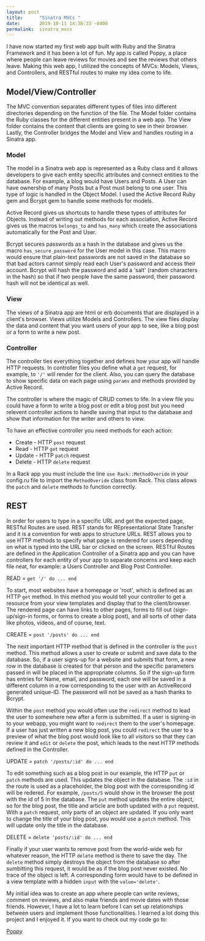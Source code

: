 ```yaml
---
layout: post
title:      "Sinatra MVCs "
date:       2019-10-11 14:36:33 -0400
permalink:  sinatra_mvcs
---
```



I have now started my first web app built with Ruby and the Sinatra Framework and it has been a lot of fun. My app is called Poppy, a place where people can leave reviews for movies and see the reviews that others leave. Making this web app, I utilized the concepts of MVCs: Models, Views, and Controllers, and RESTful routes to make my idea come to life.

## Model/View/Controller

The MVC convention separates different types of files into different directories depending on the function of the file. The Model folder contains the Ruby classes for the different entities present in a web app. The View folder contains the content that clients are going to see in their browser. Lastly, the Controller bridges the Model and View and handles routing in a Sinatra app. 

### Model

The model in a Sinatra web app is represented as a Ruby class and it allows developers to give each entity specific attributes and connect entities to the database. For example, a blog would have Users and Posts. A User can have ownership of many Posts but a Post must belong to one user. This type of logic is handled in the Object Model. I used the Active Record Ruby gem and Bcrypt gem to handle some methods for models. 

Active Record gives us shortcuts to handle these types of attributes for Objects. Instead of writing out methods for each association, Active Record gives us the macros ```belongs_to``` and ```has_many``` which create the associations automatically for the Post and User. 

Bcrypt secures passwords as a hash in the database and gives us the macro ```has_secure_password``` for the User model in this case. This macro would ensure that plain-text passwords are not saved in the database so that bad actors cannot simply read each User's password and access their account. Bcrypt will hash the password and add a 'salt' (random characters in the hash) so that if two people have the same password, their password hash will not be identical as well. 

### View 

The views of a Sinatra app are html or erb documents that are displayed in a client's browser. Views utilize Models and Controllers. The view files display the data and content that you want users of your app to see, like a blog post or a form to write a new post.  

### Controller 

The controller ties everything together and defines how your app will handle HTTP requests. In controller files you define what a ```get``` request, for example, to ``` '/' ``` will render for the client. Also, you can query the database to show specific data on each page using ```params``` and methods provided by Active Record. 

The controller is where the magic of CRUD comes to life. In a view file you could have a form to write a blog post or edit a blog post but you need relevent controller actions to handle saving that input to the database and show that information for the writer and others to view. 

To have an effective controller you need methods for each action: 

* Create - HTTP ```post``` request 
* Read - HTTP ```get``` request 
* Update - HTTP ```patch``` request 
* Delete - HTTP ```delete``` request 

In a Rack app you must include the line ```use Rack::MethodOveride``` in your config.ru file to import the ```MethodOveride``` class from Rack. This class allows the ```patch``` and ```delete``` methods to function correctly. 

## REST

In order for users to type in a specific URL and get the expected page, RESTful Routes are used. REST stands for REpresentational State Transfer and it is a convention for web apps to structure URLs. REST allows you to use HTTP methods to specify what page is rendered for users depending on what is typed into the URL bar or clicked on the screen. RESTful Routes are defined in the Application Controller of a Sinatra app and you can have controllers for each entity of your app to separate concerns and keep each file neat, for example: a Users Controller and Blog Post Controller.

READ = ```get '/' do ... end``` 

To start, most websites have a homepage or 'root', which is defined as an HTTP ```get``` method. In this method you would tell your controller to get a resource from your view templates and display that to the client/browser. The rendered page can have links to other pages, forms to fill out (sign-up/sign-in forms, or forms to create a blog post), and all sorts of other data like photos, videos, and of course, text. 

CREATE = ```post '/posts' do ... end``` 

The next important HTTP method that is defined in the controller is the ```post``` method. This method allows a user to create or submit and save data to the database. So, if a user signs-up for a website and submits that form, a new row in the database is created for that person and the specific parameters passed in will be placed in the appropriate columns. So if the sign-up form has entries for Name, email, and password, each one will be saved in a different column in a row corresponding to the user with an ActiveRecord generated unique-ID. The password will not be saved as a hash thanks to Bcrypt. 

Within the ```post``` method you would often use the ```redirect``` method to lead the user to somewhere new after a form is submitted. If a user is signing-in to your webapp, you might want to ```redirect``` them to the user's homepage. If a user has just written a new blog post, you could ```redirect``` the user to a preview of what the blog post would look like to all visitors so that they can review it and ```edit``` or ```delete``` the post, which leads to the next HTTP methods defined in the Controller. 

UPDATE = ```patch '/posts/:id' do ... end``` 

To edit something such as a blog post in our example, the HTTP ```put``` or ```patch``` methods are used. This updates the object in the database. The ```:id``` in the route is used as a placeholder, the blog post with the corresponding id will be redered. For example, ```/posts/5``` would show in the browser the post with the id of 5 in the database. The ```put``` method updates the entire object, so for the blog post, the title and article are both updated with a ```put``` request. With a ```patch``` request, only parts of an object are updated. If you only want to change the title of your blog post, you would use a ```patch``` method. This will update only the title in the database. 

DELETE = ```delete 'posts/:id' do ... end``` 

Finally if your user wants to remove post from the world-wide web for whatever reason, the HTTP ```delete``` method is there to save the day. The ```delete``` method simply destroys the object from the database so after sumbitting this request, it would be as if the blog post never existed. No trace of the  object is left. A corresponding form would have to be defined in a view template with a hidden ```input``` with the ```value='delete'```. 

My initial idea was to create an app where people can write reviews, comment on reviews, and also make friends and movie dates with those friends. However, I have a lot to learn before I can set up relationships between users and implement those functionalities. I learned a lot doing this project and I enjoyed it. If you want to check out my code go to: 

[Poppy](http://github.com/anthonbrooks/poppy)
